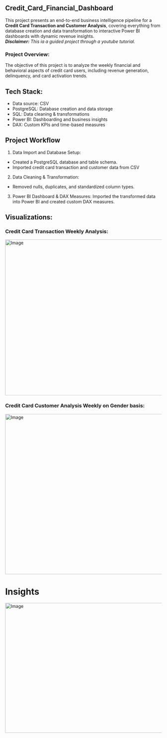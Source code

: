 ## Credit_Card_Financial_Dashboard
This project presents an end-to-end business intelligence pipeline for a **Credit Card Transaction and Customer Analysis**, covering everything from database creation and data transformation to interactive Power BI dashboards with dynamic revenue insights.  
**_Disclaimer:_** _This ia a guided project through a youtube tutorial._

### Project Overview:
The objective of this project is to analyze the weekly financial and behavioral aspects of credit card users, including revenue generation, delinquency, and card activation trends.

## Tech Stack:
- Data source: CSV
- PostgreSQL:	Database creation and data storage
- SQL:	Data cleaning & transformations
- Power BI:	Dashboarding and business insights
- DAX: Custom KPIs and time-based measures

## Project Workflow
1. Data Import and Database Setup: 
  - Created a PostgreSQL database and table schema.
  - Imported credit card transaction and customer data from CSV
2. Data Cleaning & Transformation: 
  - Removed nulls, duplicates, and standardized column types.
3. Power BI Dashboard & DAX Measures:
  Imported the transformed data into Power BI and created custom DAX measures.

## Visualizations:
### Credit Card Transaction Weekly Analysis:  
<img width="887" height="500" alt="Image" src="https://github.com/user-attachments/assets/5c255851-ae6d-4809-876d-59fbb6d6c2a1" />

### Credit Card Customer Analysis Weekly on Gender basis:  
<img width="885" height="514" alt="Image" src="https://github.com/user-attachments/assets/10304d2e-9b3d-44d9-a1c8-6f26dbb3feda" />

# Insights
<img width="717" height="417" alt="Image" src="https://github.com/user-attachments/assets/dbcf958e-c37c-4f7b-bd81-189a5335807f" />
